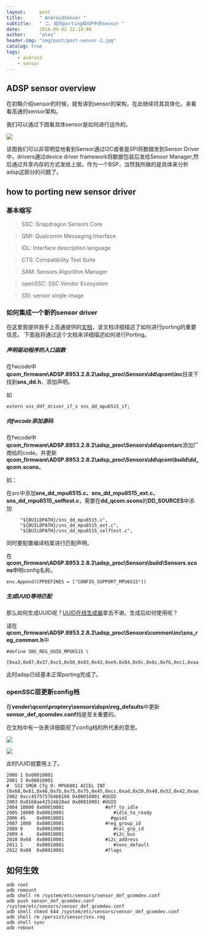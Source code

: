 ```yaml
---
layout:     post
title:      " AndroidSensor "
subtitle:   " 二、如何portingADSP中的sensor "
date:       2016-09-02 12:18:00
author:     "alex"
header-img: "img/post/post-sensor-2.jpg"
catalog: true
tags:
    - android
    - sensor
---
```

## ADSP sensor overview

在初略介绍sensor的时候，就有讲到sensor的架构，在此继续将其具体化，来看看高通的sensor架构。

我们可以通过下图看具体sensor是如何进行运作的。

![](https://raw.githubusercontent.com/NingbinWang/NingbinWang.github.io/master/img/post/sensor/sensor-3.PNG)

该图我们可以非常明显地看到Sensor通过I2C或者是SPI将数据发到Sensor Driver中，drivers通过device driver framework将数据包装后发给Sensor Manager,然后通过共享内存的方式发给上层。作为一个BSP，当然我所做的是具体来分析adsp这部分的问题了。

##  how to porting new sensor driver

### 基本缩写

>SSC: Snapdragon Sensors Core

>QMI: Qualcomm Messaging Interface
       
>IDL: Interface description language
       
>CTS: Compatibility Test Suite

>SAM: Sensors Algorithm Manager
       
>openSSC: SSC Vendor Ecosystem

>SSI: sensor single image

### 如何集成一个新的sensor driver

在这里我提供我手上高通提供的[文档](https://raw.githubusercontent.com/NingbinWang/NingbinWang.github.io/master/documents/proting_new_driver80-N7635-1.pdf)，该文档详细描述了如何进行porting的重要信息。
下面我将通过这个文档来详细描述如何进行Porting。

##### 声明驱动程序的入口函数

在fwcode中**qcom_firmware\ADSP.8953.2.8.2\adsp_proc\Sensors\dd\qcom\inc**目录下找到**sns_dd.h**，添加声明。

如

```
extern sns_ddf_driver_if_s sns_dd_mpu6515_if;
```
##### 向fwcode添加源码
在fwcode中**qcom_firmware\ADSP.8953.2.8.2\adsp_proc\Sensors\dd\qcom\src**添加厂商给的code。并更新**qcom_firmware\ADSP.8953.2.8.2\adsp_proc\Sensors\dd\qcom\build\dd_qcom.scons**。

如：

在src中添加**sns_dd_mpu6515.c、sns_dd_mpu6515_ext.c、 sns_dd_mpu6515_selftest.c**，需要在**dd_qcom.scons**的**DD_SOURCES**中添加

```
     "${BUILDPATH}/sns_dd_mpu6515.c",
     "${BUILDPATH}/sns_dd_mpu6515_ext.c",
     "${BUILDPATH}/sns_dd_mpu6515_selftest.c",
```

同时要配置编译档案进行匹配声明。

在**qcom_firmware\ADSP.8953.2.8.2\adsp_proc\Sensors\build\Sensors.scons**申明config名称。

```
env.Append(CPPDEFINES = ["CONFIG_SUPPORT_MPU6515"])
```

##### 生成UUID等待匹配

那么如何生成UUID呢？[UUID在线生成器](https://www.uuidgenerator.net/version1)拿去不谢。生成后如何使用呢？

请在**qcom_firmware\ADSP.8953.2.8.2\adsp_proc\Sensors\common\inc\sns_reg_common.h**中

```
#define SNS_REG_UUID_MPU6515 \
  {0xa3,0x87,0x37,0xc5,0x50,0x03,0x43,0xe9,0x84,0x9c,0x6c,0xfb,0xc1,0xaa,0x37,0xe4}
```
此时adsp已经基本正常porting完成了。

### openSSC层更新config档

在**vender\qcom\proptery\sensors\dsps\reg_defaults**中更新**sensor_def_qcomdev.conf**档是至关重要的。

在文档中有一张表详细藐视了config档的所代表的意思。

![](https://raw.githubusercontent.com/NingbinWang/NingbinWang.github.io/master/img/post/sensor/sensor-4.PNG)

![](https://raw.githubusercontent.com/NingbinWang/NingbinWang.github.io/master/img/post/sensor/sensor-5.PNG)

此时UUID就要用上了。

```
2000 1 0x00010001
2001 2 0x00010001
#  SSI SMGR Cfg 0: MPU6881 ACCEL INT {0x68,0x81,0x46,0x7b,0x75,0x75,0x45,0xcc,0xad,0x20,0x48,0x52,0x42,0xae,0x68,0x81}
2002 0xcc4575757b468168 0x00010001 #UUID
2003 0x8168ae42524820ad 0x00010001 #UUID
2004 10000 0x00010001               #off_to_idle
2005 10000 0x00010001                  #idle_to_ready
2006 45    0x00010001                 #gpio1
2007 1000  0x00010001               #reg_group_id
2008 0 	   0x00010001                  #cal_grp_id
2009 4     0x00010001                  #i2c_bus
2010 0x68  0x00010001               #i2c_address
2011 1     0x00010001                  #sens_default
2012 0x80  0x00010001               #flags
```

## 如何生效

```
adb root
adb remount
adb shell rm /system/etc/sensors/sensor_def_qcomdev.conf
adb push sensor_def_qcomdev.conf /system/etc/sensors/sensor_def_qcomdev.conf
adb shell chmod 644 /system/etc/sensors/sensor_def_qcomdev.conf
adb shell rm /persist/sensor/sns.reg
adb shell sync
adb reboot
```









